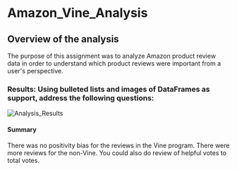 # Amazon_Vine_Analysis

## Overview of the analysis
The purpose of this assignment was to analyze Amazon product review data in order to understand which product reviews were important from a user's perspective.

### Results: Using bulleted lists and images of DataFrames as support, address the following questions:

![Analysis_Results](https://user-images.githubusercontent.com/111551902/219907207-cd9f9604-aed1-4145-bc45-12c9c116726b.png)
 

#### Summary
There was no positivity bias for the reviews in the Vine program. There were more reviews for the non-Vine. You could also do review of helpful votes to total votes.

